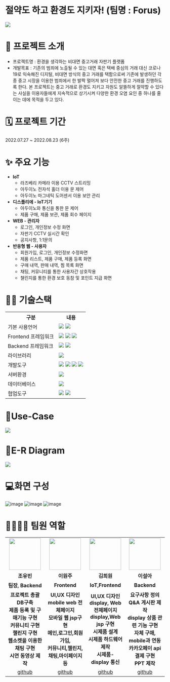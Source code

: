 # 절약도 하고 환경도 지키자! (팀명 : Forus)
<img src = "https://user-images.githubusercontent.com/104811356/185779921-fddf612a-6193-4a19-b81c-fa4a9e240752.png">

# 👀 프로젝트 소개
* 프로젝트명 : 환경을 생각하는 비대면 중고거래 자판기 플랫폼
* 개발목표 : 기존의 범죄에 노출될 수 있는 대면 혹은 택배 중심의 거래 대신 코로나19로 익숙해진 디지털, 
비대면 방식의 중고 거래를 택함으로써 기존에 발생하던 각종 중고 시장을 이용한 범죄에서 한 발짝 멀어져 보다 안전한 중고 거래를 진행하도록 한다.
본 프로젝트는 중고 거래로 환경도 지키고 자원도 알뜰하게 절약할 수 있다는 사실을 이용자들에게 지속적으로 상기시켜 다양한 환경 오염 요인 중 하나를 줄이는 데에 목적을 두고 있다.

# 🗓️ 프로젝트 기간
2022.07.27 ~ 2022.08.23 (6주)

# ✨ 주요 기능
* <b>IoT</b>
  * 라즈베리 카메라 이용 CCTV 스트리밍
  * 아두이노 전자석 홀더 이용 문 제어
  * 아두이노 마그네틱 도어센서 이용 보안 관리
* <b>디스플리에 - IoT기기</b>
  * 아두이노와 통신을 통한 문 제어
  * 제품 구매, 제품 보관, 제품 회수 페이지
* <b>WEB - 관리자</b>
  * 로그인, 개인정보 수정 화면
  * 자판기 CCTV 실시간 확인
  * 공지사항, 1:1문의
* <b>반응형 웹 - 사용자</b>
  * 회원가입, 로그인, 개인정보 수정화면
  * 제품 리스트, 제품 구매, 제품 등록 화면
  * 구매 내역, 판매 내역, 찜 목록 화면
  * 채팅, 커뮤니티를 통한 사용자간 상호작용
  * 챌린지를 통한 환경 보호 동참 및 포인트 지급 화면
# 💪🏻 기술스택
<table>
    <tr>
        <th>구분</th>
        <th>내용</th>
    </tr>
    <tr>
        <td>기본 사용언어</td>
        <td>
            <img src="https://img.shields.io/badge/Java-007396?style=for-the-badge&logo=java&logoColor=white"/>
            <img src="https://img.shields.io/badge/C++-00599C?style=for-the-badge&logo=C++&logoColor=white"/> 
        </td>
    </tr>
    <tr>
        <td>Frontend 프레임워크</td>
        <td>
           <img src="https://img.shields.io/badge/javascript-F7DF1E?style=for-the-badge&logo=javascript&logoColor=black">
           <img src="https://img.shields.io/badge/HTML-E34F26?style=for-the-badge&logo=html5&logoColor=white">
           <img src="https://img.shields.io/badge/CSS-1572B6?style=for-the-badge&logo=css3&logoColor=white">
        </td>
    </tr>
    <tr>
        <td>Backend 프레임워크</td>
        <td>
           <img src="https://img.shields.io/badge/Spring-6DB33F?style=for-the-badge&logo=Spring&logoColor=white"/> 
           <img src="https://img.shields.io/badge/Spring Boot-6DB33F?style=for-the-badge&logo=Spring Boot&logoColor=white"/>
        </td>
    </tr>
     <tr>
        <td>라이브러리</td>
        <td>
            <img src="https://img.shields.io/badge/BootStrap-7952B3?style=for-the-badge&logo=BootStrap&logoColor=white"/>
        </td>
    </tr>
    <tr>
        <td>개발도구</td>
        <td>
            <img src="https://img.shields.io/badge/Eclipse-2C2255?style=for-the-badge&logo=Eclipse&logoColor=white"/>
            <img src="https://img.shields.io/badge/RaskpberryPi-A22846?style=for-the-badge&logo=RaskpberryPi&logoColor=white"/>
            <img src="https://img.shields.io/badge/Arduino-00979D?style=for-the-badge&logo=Arduino&logoColor=white"/>
            <img src="https://img.shields.io/badge/VSCode-007ACC?style=for-the-badge&logo=VisualStudioCode&logoColor=white"/>
        </td>
    </tr>
    <tr>
        <td>서버환경</td>
        <td>
            <img src="https://img.shields.io/badge/Apache Tomcat-D22128?style=for-the-badge&logo=Apache Tomcat&logoColor=white"/>
        </td>
    </tr>
    <tr>
        <td>데이터베이스</td>
        <td>
             <img src="https://img.shields.io/badge/MySQL-4479A1?style=for-the-badge&logo=MySQL&logoColor=white"/> 
        </td>
    </tr>
    <tr>
        <td>협업도구</td>
        <td>
            <img src="https://img.shields.io/badge/Git-F05032?style=for-the-badge&logo=Git&logoColor=white"/>
            <img src="https://img.shields.io/badge/GitHub-181717?style=for-the-badge&logo=GitHub&logoColor=white"/>
        </td>
    </tr>
</table>

# 📌Use-Case
<img src = "https://user-images.githubusercontent.com/104811356/185788901-cbed8178-7077-4b2d-abc9-6e851320d094.png">

# 📌E-R Diagram
<img src ="https://user-images.githubusercontent.com/104811356/185788587-e648b4a9-ddca-429b-8f48-d539b39bb9b1.png">

# 💻화면 구성
![image](https://user-images.githubusercontent.com/104811356/185789376-8023b0e3-c055-4c00-a888-e6a5ecabafb1.png)
![image](https://user-images.githubusercontent.com/104811356/185789397-e5229858-fdcf-4577-92e5-46f15760ab26.png)
![image](https://user-images.githubusercontent.com/104811356/185789411-159de43d-7e48-4225-a051-1c8943c8feab.png)

# 👨‍👩‍👦‍👦 팀원 역할
<table>
  <tr>
    <td align="center"><img src="https://item.kakaocdn.net/do/fd49574de6581aa2a91d82ff6adb6c0115b3f4e3c2033bfd702a321ec6eda72c" width="100" height="100"/></td>
    <td align="center"><img src="https://mb.ntdtv.kr/assets/uploads/2019/01/Screen-Shot-2019-01-08-at-4.31.55-PM-e1546932545978.png" width="100" height="100"/></td>
     <td align="center"><img src="https://i.pinimg.com/236x/ed/bb/53/edbb53d4f6dd710431c1140551404af9.jpg" width="100" height="100"/></td>
    <td align="center"><img src="https://mblogthumb-phinf.pstatic.net/20160127_177/krazymouse_1453865104404DjQIi_PNG/%C4%AB%C4%AB%BF%C0%C7%C1%B7%BB%C1%EE_%B6%F3%C0%CC%BE%F0.png?type=w2" width="100" height="100"/></td>
  </tr>
  <tr>
    <td align="center"><strong>조유빈</strong></td>
    <td align="center"><strong>이원주</strong></td>
    <td align="center"><strong>김희원</strong></td>
    <td align="center"><strong>이설아</strong></td>
  </tr>
  <tr>
    <td align="center"><b>팀장, Backend</b></td>
    <td align="center"><b>Frontend</b></td>
    <td align="center"><b>IoT,Frontend</b></td>
    <td align="center"><b>Backend</b></td>
  </tr>
   <tr>
    <td align="center"><b>프로젝트 총괄<br>DB구축<br>제품 등록 및 구매기능 구현<br>커뮤니티 구현<br>챌린지 구현<br>웹소켓을 이용한 채팅 구현<br>시연 동영상 제작</b></td>
    <td align="center"><b>UI,UX 디자인<br>mobile web 전체페이지<br>모바일 웹 jsp구현<br>메인,로그인,회원가입,<br>커뮤니티,챌린지,채팅,마이페이지 등<br></b></td>
    <td align="center"><b>UI,UX 디자인<br>display, Web 전체페이지<br>display,Web jsp 구현<br>시제품 설계<br>시제품 하드웨어 제작<br>시제품-display 통신</b></td>
    <td align="center"><b>요구사항 정의<br>Q&A 게시판 제작<br>display 상품 관련 기능 구현<br>자체 구매, mobile과 연동<br>카카오페이 api 결제 구현<br>PPT 제작</b></td>
  </tr>
  <tr>
    <td align="center"><a href="https://github.com/eil-you" target='_blank'>github</a></td>
    <td align="center"><a href="https://github.com/wonjuju" target='_blank'>github</a></td>
    <td align="center"><a href="https://github.com/HeEwOn96" target='_blank'>github</a></td>
    <td align="center"><a href="https://github.com/sterham" target='_blank'>github</a></td>
  </tr>
</table>
